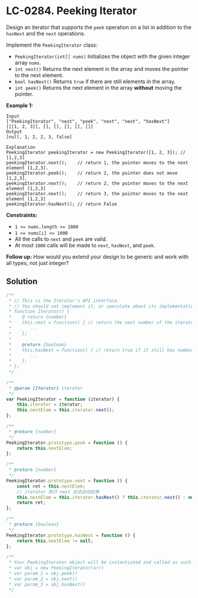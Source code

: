 # LC-0284. Peeking Iterator

Design an iterator that supports the `peek` operation on a list in addition to the `hasNext` and the `next` operations.

Implement the `PeekingIterator` class:

-   `PeekingIterator(int[] nums)` Initializes the object with the given integer array `nums`.
-   `int next()` Returns the next element in the array and moves the pointer to the next element.
-   `bool hasNext()` Returns `true` if there are still elements in the array.
-   `int peek()` Returns the next element in the array **without** moving the pointer.

**Example 1:**

```
Input
["PeekingIterator", "next", "peek", "next", "next", "hasNext"]
[[[1, 2, 3]], [], [], [], [], []]
Output
[null, 1, 2, 2, 3, false]

Explanation
PeekingIterator peekingIterator = new PeekingIterator([1, 2, 3]); // [1,2,3]
peekingIterator.next();    // return 1, the pointer moves to the next element [1,2,3].
peekingIterator.peek();    // return 2, the pointer does not move [1,2,3].
peekingIterator.next();    // return 2, the pointer moves to the next element [1,2,3]
peekingIterator.next();    // return 3, the pointer moves to the next element [1,2,3]
peekingIterator.hasNext(); // return False
```

**Constraints:**

-   `1 <= nums.length <= 1000`
-   `1 <= nums[i] <= 1000`
-   All the calls to `next` and `peek` are valid.
-   At most `1000` calls will be made to `next`, `hasNext`, and `peek`.

**Follow up:** How would you extend your design to be generic and work with all types, not just integer?

## Solution

```javascript
/**
 * // This is the Iterator's API interface.
 * // You should not implement it, or speculate about its implementation.
 * function Iterator() {
 *    @ return {number}
 *    this.next = function() { // return the next number of the iterator
 *       ...
 *    };
 *
 *    @return {boolean}
 *    this.hasNext = function() { // return true if it still has numbers
 *       ...
 *    };
 * };
 */

/**
 * @param {Iterator} iterator
 */
var PeekingIterator = function (iterator) {
    this.iterator = iterator;
    this.nextElem = this.iterator.next();
};

/**
 * @return {number}
 */
PeekingIterator.prototype.peek = function () {
    return this.nextElem;
};

/**
 * @return {number}
 */
PeekingIterator.prototype.next = function () {
    const ret = this.nextElem;
    // iterator 执行 next 后会自动后移
    this.nextElem = this.iterator.hasNext() ? this.iterator.next() : null;
    return ret;
};

/**
 * @return {boolean}
 */
PeekingIterator.prototype.hasNext = function () {
    return this.nextElem != null;
};

/**
 * Your PeekingIterator object will be instantiated and called as such:
 * var obj = new PeekingIterator(arr)
 * var param_1 = obj.peek()
 * var param_2 = obj.next()
 * var param_3 = obj.hasNext()
 */
```
